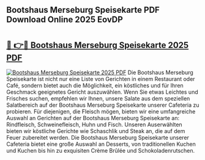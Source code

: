 ## Bootshaus Merseburg Speisekarte PDF Download Online 2025 EovDP

# <h2><a href="http://gc5wml.nevu.top/?p=Bootshaus+Merseburg+Speisekarte">🔗 👉🔴 Bootshaus Merseburg Speisekarte 2025 PDF</a></h2>

[![Bootshaus Merseburg Speisekarte 2025 PDF](https://i.imgur.com/dBaPXMq.png)](http://gc5wml.nevu.top/?p=Bootshaus+Merseburg+Speisekarte)
Die Bootshaus Merseburg Speisekarte ist nicht nur eine Liste von Gerichten in einem Restaurant oder Café, sondern bietet auch die Möglichkeit, ein köstliches und für Ihren Geschmack geeignetes Gericht auszuwählen. Wenn Sie etwas Leichtes und Frisches suchen, empfehlen wir Ihnen, unsere Salate aus dem speziellen Salatbereich auf der Bootshaus Merseburg Speisekarte unserer Cafeteria zu probieren. Für diejenigen, die Fleisch mögen, bieten wir eine umfangreiche Auswahl an Gerichten auf der Bootshaus Merseburg Speisekarte an: Rindfleisch, Schweinefleisch, Huhn und Fisch. Unseren Auserwählten bieten wir köstliche Gerichte wie Schaschlik und Steak an, die auf dem Feuer zubereitet werden. Die Bootshaus Merseburg Speisekarte unserer Cafeteria bietet eine große Auswahl an Desserts, von traditionellen Kuchen und Kuchen bis hin zu exquisiten Crème Brûlée und Schokoladenrutschen.
